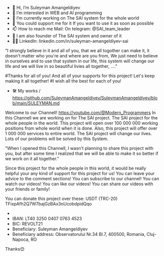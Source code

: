 - 👋 Hi, I’m Suleyman Amangeldiyev
- 👀 I’m interested in WEB and AI programming
- 🌱 I’m currently working on The SAI system for the whole world 
- 💞️ You could support me for it If you want to use it as soon as possible
- 📫 How to reach me Mail: On telegram: @SAI_team_leader
- 🤝 I am also founder of The SAI system and owner of it 
- 🙆‍♀️ LinkedIn: linkedin.com/in/suleyman-amangeldiyev-sai 

"I strongly believe in it and all of you, that we all togother can make it, it doesn't matter who you're and where are you from, We just need to believe in ourselves and to use that system in our life, this system will change our life and we will live in so beautiful livies all together, ...."

#Thanks for all of you! And all of your supports for this project! Let's keep making it all together! 
#I wish all the best for each of you! 

- 🛠  My works /  https://github.com/SuleymanAmangeldiyev/SuleymanAmangeldiyev/blob/main/SULEYMAN.md 


Welcome to our Channell! https://youtube.com/@Modern_Programmers 
In this Channell we are working on for The SAI project. The SAI project for the whole people in the world. 
This project will open over 100 000 000 working positions from whole world when it is done.
Also, this project will offer over 1 000 000 services to entire world. 
The SAI project will change our lives. Lots of our problems will be solved by this System. 

"When I opened this Channell, I wasn't planning to share this project with you, but after some time I realized that we will be able to make it so better if we work on it all together."  

Since this project for the whole people in this world, it would be really helpful your any kind of support for this project for us!
You can leave your advice to the comment sections!
You can subscribe to our channel!
You can watch our videos! 
You can like our videos!
You can share our videos with your friends or family!

You can donate this project over these:
USDT (TRC-20) TFixpAfh2Q7W7bajGzBAx3nUcobdpidQqo

- 
- IBAN: LT40 3250 0407 0763 4523
- BIC: REVOLT21
- Beneficiary: Suleyman Amangeldiyev
- Beneficiary address: Observatorului Nr.34 Bl.7, 400500, Romania, Cluj-Napoca, RO



Thanks😊

<!---
SuleymanAmangeldiyev/SuleymanAmangeldiyev is a ✨ special ✨ repository because its `README.md` (this file) appears on your GitHub profile.
You can click the Preview link to take a look at your changes.
--->
